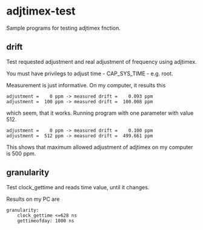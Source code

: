 adjtimex-test
=============

Sample programs for testing adjtimex fnction.

drift
--------
Test requested adjustment and real adjustment of frequency using adjtimex.

You must have privilegs to adjust time - CAP_SYS_TIME - e.g. root.

Measurement is just informative. On my computer, it results this

    adjustment =    0 ppm -> measured drift =    0.093 ppm
    adjustment =  100 ppm -> measured drift =  100.008 ppm

which seem, that it works. Running program with one parameter with value 512.

    adjustment =    0 ppm -> measured drift =    0.100 ppm
    adjustment =  512 ppm -> measured drift =  499.661 ppm

This shows that maximum allowed adjustment of adjtimex on my computer is 500 ppm.


granularity
-----------
Test clock_gettime and reads time value, until it changes.

Results on my PC are

	granularity:
		clock_gettime <=628 ns
		gettimeofday: 1000 ns




